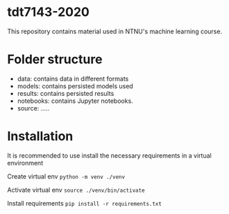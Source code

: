 # tdt7143-2020

This repository contains material used in NTNU's machine learning course.

# Folder structure
* data: contains data in different formats
* models: contains persisted models used
* results: contains persisted results
* notebooks: contains Jupyter notebooks.
* source: .....

# Installation
It is recommended to use install the necessary requirements in a
virtual environment

Create virtual env
`python -m venv ./venv`

Activate virtual env
`source ./venv/bin/activate`

Install requirements
`pip install -r requirements.txt`

